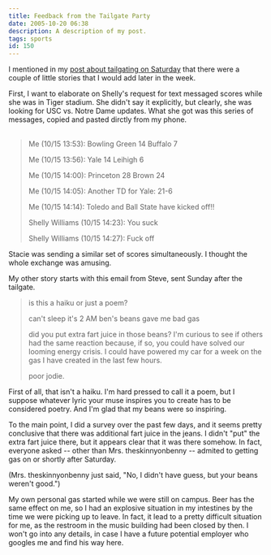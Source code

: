 ```yaml
---
title: Feedback from the Tailgate Party
date: 2005-10-20 06:38
description: A description of my post.
tags: sports
id: 150
---
```

I mentioned in my <a href="http://theskinnyonbenny.com/blog/archives/00000148.php">post about tailgating on Saturday</a> that there were a couple of little stories that I would add later in the week.

First, I want to elaborate on Shelly's request for text messaged scores while she was in Tiger stadium.  She didn't say it explicitly, but clearly, she was looking for USC vs. Notre Dame updates.  What she got was this series of messages, copied and pasted dirctly from my phone.
<span class="spanEndPreview">&nbsp;</span><br /><br /><blockquote>
Me (10/15 13:53): 
Bowling Green 14 
Buffalo 7

Me (10/15 13:56): 
Yale 14
Leihigh 6

Me (10/15 14:00): 
Princeton 28
Brown 24

Me (10/15 14:05): Another TD for Yale:  21-6

Me (10/15 14:14): Toledo and Ball State have kicked off!!

Shelly Williams (10/15 14:23): You suck

Shelly Williams (10/15 14:27): Fuck off
</blockquote>

Stacie was sending a similar set of scores simultaneously.  I thought the whole exchange was amusing.

My other story starts with this email from Steve, sent Sunday after the tailgate.

<blockquote>
is this a haiku or just a poem?

can't sleep
it's 2 AM
ben's beans gave me bad gas

did you put extra fart juice in those beans? I'm curious to see if others had
the same reaction because, if so, you could have solved our looming energy
crisis. I could have powered my car for a week on the gas I have created in the
last few hours.

poor jodie.
</blockquote>

First of all, that isn't a haiku.  I'm hard pressed to call it a poem, but I suppose whatever lyric your muse inspires you to create has to be considered poetry.  And I'm glad that my beans were so inspiring.

To the main point, I did a survey over the past few days, and it seems pretty conclusive that there was additional fart juice in the jeans.  I didn't "put" the extra fart juice there, but it appears clear that it was there somehow.  In fact, everyone asked -- other than Mrs. theskinnyonbenny -- admited to getting gas on or shortly after Saturday.  

(Mrs. theskinnyonbenny just said, "No, I didn't have guess, but your beans weren't good.")

My own personal gas started while we were still on campus.  Beer has the same effect on me, so I had an explosive situation in my intestines by the time we were picking up to leave. In fact, it lead to a pretty difficult situation for me, as the restroom in the music building had been closed by then.  I won't go into any details, in case I have a future potential employer who googles me and find his way here.
